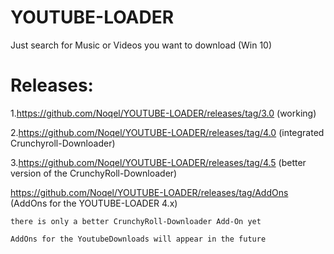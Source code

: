 # YOUTUBE-LOADER
 Just search for Music or Videos you want to download (Win 10)
# Releases:

1.https://github.com/Noqel/YOUTUBE-LOADER/releases/tag/3.0 (working)

2.https://github.com/Noqel/YOUTUBE-LOADER/releases/tag/4.0 (integrated Crunchyroll-Downloader)

3.https://github.com/Noqel/YOUTUBE-LOADER/releases/tag/4.5 (better version of the CrunchyRoll-Downloader)

  https://github.com/Noqel/YOUTUBE-LOADER/releases/tag/AddOns (AddOns for the YOUTUBE-LOADER 4.x)
    
    there is only a better CrunchyRoll-Downloader Add-On yet
    
    AddOns for the YoutubeDownloads will appear in the future
